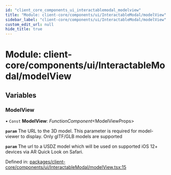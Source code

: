 ```yaml
---
id: "client_core_components_ui_interactablemodal_modelview"
title: "Module: client-core/components/ui/InteractableModal/modelView"
sidebar_label: "client-core/components/ui/InteractableModal/modelView"
custom_edit_url: null
hide_title: true
---
```


# Module: client-core/components/ui/InteractableModal/modelView

## Variables

### ModelView

• `Const` **ModelView**: *FunctionComponent*<ModelViewProps\>

**`param`** The URL to the 3D model. This parameter is required for model-viewer to display. Only glTF/GLB models are supported

**`param`** The url to a USDZ model which will be used on supported iOS 12+ devices via AR Quick Look on Safari.

Defined in: [packages/client-core/components/ui/InteractableModal/modelView.tsx:15](https://github.com/xr3ngine/xr3ngine/blob/5c3dcaef1/packages/client-core/components/ui/InteractableModal/modelView.tsx#L15)
